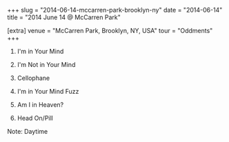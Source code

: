 +++
slug = "2014-06-14-mccarren-park-brooklyn-ny"
date = "2014-06-14"
title = "2014 June 14 @ McCarren Park"

[extra]
venue = "McCarren Park, Brooklyn, NY, USA"
tour = "Oddments"
+++


 1. I'm in Your Mind

 2. I'm Not in Your Mind

 3. Cellophane

 4. I'm in Your Mind Fuzz

 5. Am I in Heaven?

 6. Head On/Pill


Note: Daytime
